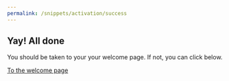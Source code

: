 ```yaml
---
permalink: /snippets/activation/success
---
```

<!-- Start of /snippets/activation/success -->
<div class="light-on-bg px-4 py-4 text-center">
<h2>Yay! All done</h2>
<p>You should be taken to your your welcome page. If not, you can click below.</p>
<p><a href="/welcome" class="btn btn-primary">To the welcome page</a></p>
</div>
<!-- End of /snippets/activation/success -->

